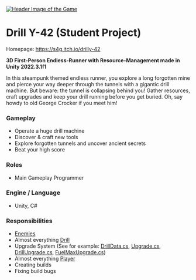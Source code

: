 [![Header Image of the Game](https://github.com/Desponark/Drill-Y-42/assets/129955348/c1777276-4d81-459b-8c6f-65ce0de5e83a)](https://s4g.itch.io/drilly-42)

# Drill Y-42 (Student Project)
Homepage: https://s4g.itch.io/drilly-42

**3D First-Person Endless-Runner with Resource-Management made in Unity 2022.3.1f1**

In this steampunk themed endless runner, you explore a long forgotten mine and pierce your way deeper through the tunnels with a gigantic drill machine. But beware: the tunnel is collapsing behind you!
Gather resources, craft upgrades and keep your drill running before you get buried. Oh, say howdy to old George Crocker if you meet him!

### Gameplay
- Operate a huge drill machine
- Discover & craft new tools
- Explore forgotten tunnels and uncover ancient secrets
- Beat your high score

### Roles
- Main Gameplay Programmer

### Engine / Language
- Unity, C#

### Responsibilities
- [Enemies](Assets/Scripts/Runtime/Enemies)
- Almost everything [Drill](Assets/Scripts/Runtime/Drill)
- Upgrade System (See for example: [DrillData.cs](https://github.com/Desponark/Drill-Y-42/blob/master/Assets/Scripts/Runtime/Drill/Main/DrillData.cs), [Upgrade.cs](https://github.com/Desponark/Drill-Y-42/blob/master/Assets/Scripts/Runtime/Upgrades/Upgrade.cs), [DrillUpgrade.cs](https://github.com/Desponark/Drill-Y-42/blob/master/Assets/Scripts/Runtime/Upgrades/Drill/Sources/DrillUpgrade.cs), [FuelMaxUpgrade.cs](https://github.com/Desponark/Drill-Y-42/blob/master/Assets/Scripts/Runtime/Upgrades/Drill/Sources/FuelMaxUpgrade.cs))
- Almost everything [Player](Assets/Scripts/Runtime/Player)
- Creating builds
- Fixing build bugs
